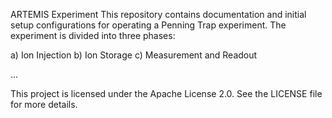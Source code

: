 ARTEMIS Experiment
This repository contains documentation and initial setup configurations for operating a Penning Trap experiment. The experiment is divided into three phases:

a) Ion Injection
b) Ion Storage
c) Measurement and Readout

...

This project is licensed under the Apache License 2.0. See the LICENSE file for more details.
